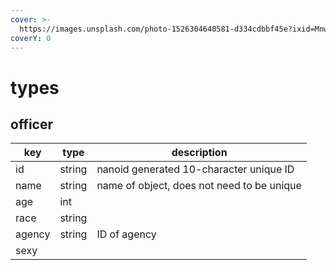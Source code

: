 ```yaml
---
cover: >-
  https://images.unsplash.com/photo-1526304640581-d334cdbbf45e?ixid=MnwxMjA3fDB8MHxwaG90by1wYWdlfHx8fGVufDB8fHx8&ixlib=rb-1.2.1&auto=format&fit=crop&w=2970&q=80
coverY: 0
---
```


# types

## officer

| key    | type   | description                                |
| ------ | ------ | ------------------------------------------ |
| id     | string | nanoid generated 10-character unique ID    |
| name   | string | name of object, does not need to be unique |
| age    | int    |                                            |
| race   | string |                                            |
| agency | string | ID of agency                               |
| sexy   |        |                                            |
